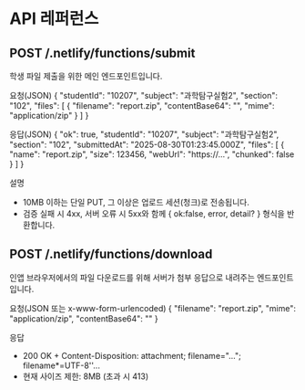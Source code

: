# API 레퍼런스

## POST /.netlify/functions/submit

학생 파일 제출을 위한 메인 엔드포인트입니다.

요청(JSON)
{
  "studentId": "10207",
  "subject": "과학탐구실험2",
  "section": "102",
  "files": [
    { "filename": "report.zip", "contentBase64": "<base64>", "mime": "application/zip" }
  ]
}

응답(JSON)
{
  "ok": true,
  "studentId": "10207",
  "subject": "과학탐구실험2",
  "section": "102",
  "submittedAt": "2025-08-30T01:23:45.000Z",
  "files": [
    { "name": "report.zip", "size": 123456, "webUrl": "https://...", "chunked": false }
  ]
}

설명
- 10MB 이하는 단일 PUT, 그 이상은 업로드 세션(청크)로 전송됩니다.
- 검증 실패 시 4xx, 서버 오류 시 5xx와 함께 { ok:false, error, detail? } 형식을 반환합니다.

## POST /.netlify/functions/download

인앱 브라우저에서의 파일 다운로드를 위해 서버가 첨부 응답으로 내려주는 엔드포인트입니다.

요청(JSON 또는 x-www-form-urlencoded)
{
  "filename": "report.zip",
  "mime": "application/zip",
  "contentBase64": "<base64>"
}

응답
- 200 OK + Content-Disposition: attachment; filename="..."; filename*=UTF-8''...
- 현재 사이즈 제한: 8MB (초과 시 413)
